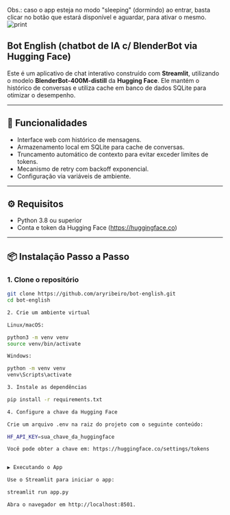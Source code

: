 Obs.: caso o app esteja no modo "sleeping" (dormindo) ao entrar, basta clicar no botão que estará disponível e aguardar, para ativar o mesmo.
![print](https://github.com/user-attachments/assets/cfe1ab96-c23b-464d-8fb7-cde54a53ab1b)

## Bot English (chatbot de IA c/ BlenderBot via Hugging Face)

Este é um aplicativo de chat interativo construído com **Streamlit**, utilizando o modelo **BlenderBot-400M-distill** da **Hugging Face**. Ele mantém o histórico de conversas e utiliza cache em banco de dados SQLite para otimizar o desempenho.

---

## 🚀 Funcionalidades

- Interface web com histórico de mensagens.
- Armazenamento local em SQLite para cache de conversas.
- Truncamento automático de contexto para evitar exceder limites de tokens.
- Mecanismo de retry com backoff exponencial.
- Configuração via variáveis de ambiente.

---

## ⚙️ Requisitos

- Python 3.8 ou superior
- Conta e token da Hugging Face (https://huggingface.co)

---

## 📦 Instalação Passo a Passo

### 1. Clone o repositório
```bash
git clone https://github.com/aryribeiro/bot-english.git
cd bot-english

2. Crie um ambiente virtual

Linux/macOS:

python3 -m venv venv
source venv/bin/activate

Windows:

python -m venv venv
venv\Scripts\activate

3. Instale as dependências

pip install -r requirements.txt

4. Configure a chave da Hugging Face

Crie um arquivo .env na raiz do projeto com o seguinte conteúdo:

HF_API_KEY=sua_chave_da_huggingface

Você pode obter a chave em: https://huggingface.co/settings/tokens


▶️ Executando o App

Use o Streamlit para iniciar o app:

streamlit run app.py

Abra o navegador em http://localhost:8501.